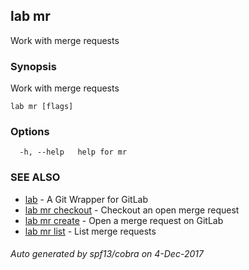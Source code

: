 ## lab mr

Work with merge requests

### Synopsis


Work with merge requests

```
lab mr [flags]
```

### Options

```
  -h, --help   help for mr
```

### SEE ALSO
* [lab](index.md)	 - A Git Wrapper for GitLab
* [lab mr checkout](lab_mr_checkout.md)	 - Checkout an open merge request
* [lab mr create](lab_mr_create.md)	 - Open a merge request on GitLab
* [lab mr list](lab_mr_list.md)	 - List merge requests

###### Auto generated by spf13/cobra on 4-Dec-2017
